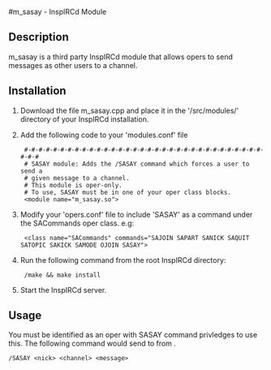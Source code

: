 #m_sasay - InspIRCd Module

Description
-

m_sasay is a third party InspIRCd module that allows opers to send messages as other users to a channel.

Installation
-

1. Download the file m_sasay.cpp and place it in the '/src/modules/' directory of your InspIRCd installation.

2. Add the following code to your 'modules.conf' file

        #-#-#-#-#-#-#-#-#-#-#-#-#-#-#-#-#-#-#-#-#-#-#-#-#-#-#-#-#-#-#-#-#-#-#-#
        # SASAY module: Adds the /SASAY command which forces a user to send a
        # given message to a channel.
        # This module is oper-only.
        # To use, SASAY must be in one of your oper class blocks.
        <module name="m_sasay.so">

3. Modify your 'opers.conf' file to include 'SASAY' as a command under the SACommands oper class. e.g:

        <class name="SACommands" commands="SAJOIN SAPART SANICK SAQUIT SATOPIC SAKICK SAMODE OJOIN SASAY">

4. Run the following command from the root InspIRCd directory:


        /make && make install
    
    
5. Start the InspIRCd server.

Usage
-

You must be identified as an oper with SASAY command privledges to use this. The following command would send <message> to <channel> from <user>.

    /SASAY <nick> <channel> <message>
